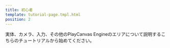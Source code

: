 ```yaml
---
title: 初心者
template: tutorial-page.tmpl.html
position: 2
---
```


実体、カメラ、入力、その他のPlayCanvas Engineのエリアについて説明するこちらのチュートリアルから始めてください。

